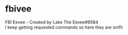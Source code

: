 # fbivee
 FBI Eevee - Created by Lake The Eevee#8584 <br>
 I keep getting requested commands so here they are smfh
